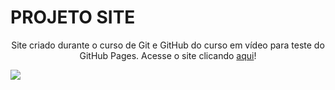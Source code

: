 # PROJETO SITE
 <p align="center">Site criado durante o curso de Git e GitHub do curso em vídeo para teste do GitHub Pages. Acesse o site clicando <a href='https://eduardohbarbosa.github.io/projeto-site/'>aqui</a>!<p>

 <img src="../projeto-site/projeto.JPG">
